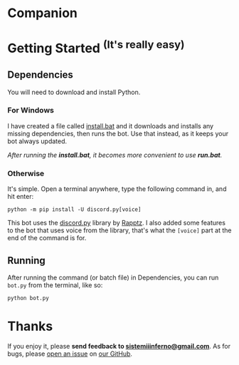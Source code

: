 # Companion

# Getting Started <sup>(It's really easy)</sup>
## Dependencies
You will need to download and install Python.
### For Windows
I have created a file called [install.bat](https://github.com/lovesanxx/companion/blob/master/install.bat) and it downloads and installs any missing dependencies, then runs the bot. Use that instead, as it keeps your bot always updated.

_After running the __install.bat__, it becomes more convenient to use __run.bat__._
### Otherwise
It's simple. Open a terminal anywhere, type the following command in, and hit enter:

`python -m pip install -U discord.py[voice]`

This bot uses the [discord.py](https://github.com/Rapptz/discord.py) library by [Rapptz](https://github.com/Rapptz). I also added some features to the bot that uses voice from the library, that's what the `[voice]` part at the end of the command is for.
## Running
After running the command (or batch file) in Dependencies, you can run `bot.py` from the terminal, like so:

`python bot.py`

# Thanks
If you enjoy it, please **send feedback to sistemiiinferno@gmail.com**. As for bugs, please [open an issue](https://github.com/sistemiinferno/companion/issues) on [our GitHub](https://github.com/sistemiinferno/companion).
